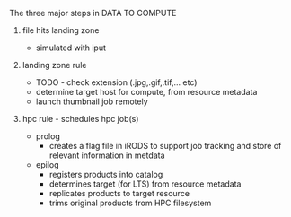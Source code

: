 The three major steps in DATA TO COMPUTE

1. file hits landing zone
   - simulated with iput


2. landing zone rule
   - TODO - check extension (.jpg,.gif,.tif,... etc)
   - determine target host for compute, from resource metadata
   - launch thumbnail job remotely


3. hpc rule - schedules hpc job(s)
   - prolog
      * creates a flag file in iRODS to support job tracking and
        store of relevant information in metdata
   - epilog
      * registers products into catalog
      * determines target (for LTS) from resource metadata
      * replicates products to target resource
      * trims original products from HPC filesystem
